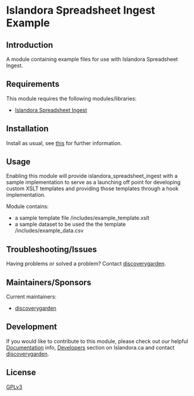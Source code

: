 # Islandora Spreadsheet Ingest Example

## Introduction

A module containing example files for use with Islandora Spreadsheet Ingest.

## Requirements

This module requires the following modules/libraries:

* [Islandora Spreadsheet 
Ingest](https://github.com/discoverygarden/islandora_spreadsheet_ingest)

## Installation

Install as usual, see
[this](https://drupal.org/documentation/install/modules-themes/modules-7) for
further information.                                         

## Usage

Enabling this module will provide islandora_spreadsheet_ingest with a sample
implementation to serve as a launching off point for developing custom XSLT
templates and providing those templates through a hook implementation.

Module contains:
* a sample template file /includes/example_template.xslt
* a sample dataset to be used the the template /includes/example_data.csv

## Troubleshooting/Issues

Having problems or solved a problem? Contact
[discoverygarden](http://support.discoverygarden.ca).

## Maintainers/Sponsors

Current maintainers:

* [discoverygarden](http://www.discoverygarden.ca)

## Development

If you would like to contribute to this module, please check out our helpful
[Documentation](https://github.com/Islandora/islandora/wiki#wiki-documentation-for-developers)
info, [Developers](http://islandora.ca/developers) section on Islandora.ca and
contact [discoverygarden](http://support.discoverygarden.ca).

## License

[GPLv3](http://www.gnu.org/licenses/gpl-3.0.txt)
